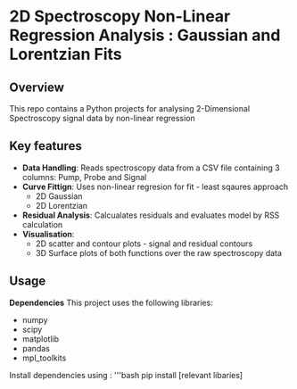 # 2D Spectroscopy Non-Linear Regression Analysis  : Gaussian and Lorentzian Fits


## Overview 

This repo contains a Python projects for analysing 2-Dimensional Spectroscopy signal data by non-linear regression

## Key features 
- **Data Handling**: Reads spectroscopy data from a CSV file containing 3 columns: Pump, Probe and Signal
- **Curve Fittign**: Uses non-linear regresion for fit - least sqaures approach
	- 2D Gaussian 
	- 2D Lorentzian
- **Residual Analysis**: Calcualates residuals and evaluates model by RSS calculation
- **Visualisation**:
	- 2D scatter and contour plots - signal and residual contours
	- 3D Surface plots of both functions over the raw spectroscopy data

## Usage
**Dependencies**
  This project uses the following libraries:
  - numpy
  - scipy
  - matplotlib
  - pandas
  - mpl_toolkits

  Install dependencies using :
  '''bash
  pip install [relevant libaries]
